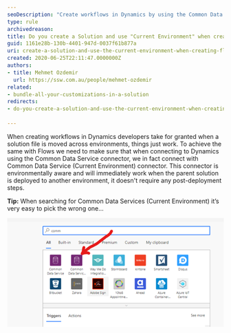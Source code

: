 ```yaml
---
seoDescription: "Create workflows in Dynamics by using the Common Data Service (Current Environment) connector, ensuring seamless connections and deployments across environments."
type: rule
archivedreason: 
title: Do you create a Solution and use "Current Environment" when creating Flow for Dynamics?
guid: 1161e28b-130b-4401-947d-0037f61b877a
uri: create-a-solution-and-use-the-current-environment-when-creating-flow-for-dynamics
created: 2020-06-25T22:11:47.0000000Z
authors:
- title: Mehmet Ozdemir
  url: https://ssw.com.au/people/mehmet-ozdemir
related: 
- bundle-all-your-customizations-in-a-solution
redirects:
- do-you-create-a-solution-and-use-the-current-environment-when-creating-flow-for-dynamics

---
```


When creating workflows in Dynamics developers take for granted when a solution file is moved across environments, things just work. To achieve the same with Flows we need to make sure that when connecting to Dynamics using the Common Data Service connector, we in fact connect with Common Data Service (Current Environment) connector. This connector is environmentally aware and will immediately work when the parent solution is deployed to another environment, it doesn't require any post-deployment steps.

<!--endintro-->

**Tip:** When searching for Common Data Services (Current Environment) it’s very easy to pick the wrong one...

![Figure: Use 'Common Data Services (Current Environment)' instead of 'Common Data Services'](common-data-services.png)
